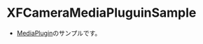 # XFCameraMediaPluguinSample
- [MediaPlugin](https://github.com/jamesmontemagno/MediaPlugin)のサンプルです。